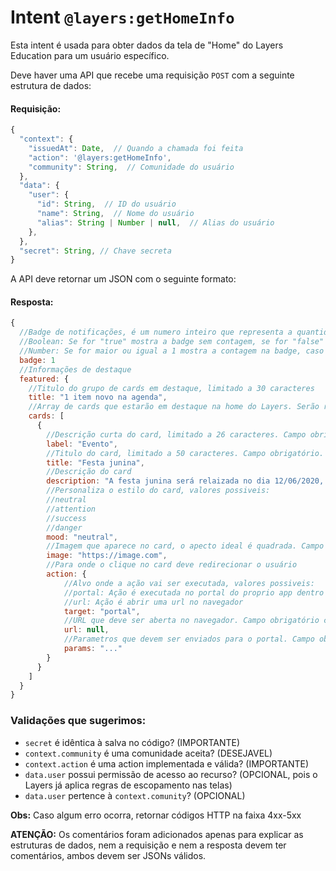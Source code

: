 # Intent `@layers:getHomeInfo`

Esta intent é usada para obter dados da tela de "Home" do Layers Education para um usuário específico.

Deve haver uma API que recebe uma requisição `POST` com a seguinte estrutura de dados:

#### Requisição:

```js
{
  "context": {
    "issuedAt": Date,  // Quando a chamada foi feita
    "action": '@layers:getHomeInfo',
    "community": String,  // Comunidade do usuário
  },
  "data": {
    "user": {
      "id": String,  // ID do usuário
      "name": String,  // Nome do usuário
      "alias": String | Number | null,  // Alias do usuário
    },
  },
  "secret": String, // Chave secreta
}
```

A API deve retornar um JSON com o seguinte formato:

#### Resposta:

```js
{
  //Badge de notificações, é um numero inteiro que representa a quantidade de notificações, valores possiveis:
  //Boolean: Se for "true" mostra a badge sem contagem, se for "false" não mostra a badge
  //Number: Se for maior ou igual a 1 mostra a contagem na badge, caso contrario não mostra a badge
  badge: 1
  //Informações de destaque
  featured: {
    //Titulo do grupo de cards em destaque, limitado a 30 caracteres
    title: "1 item novo na agenda",
    //Array de cards que estarão em destaque na home do Layers. Serão renderizados no máximo 4 cards, mesmo que mais sejam enviados
    cards: [
      {
        //Descrição curta do card, limitado a 26 caracteres. Campo obrigatório.
        label: "Evento",
        //Titulo do card, limitado a 50 caracteres. Campo obrigatório.
        title: "Festa junina",
        //Descrição do card
        description: "A festa junina será relaizada no dia 12/06/2020, todos estão convidados!",
        //Personaliza o estilo do card, valores possiveis:
        //neutral
        //attention
        //success
        //danger
        mood: "neutral",
        //Imagem que aparece no card, o apecto ideal é quadrada. Campo opcional
        image: "https://image.com",
        //Para onde o clique no card deve redirecionar o usuário
        action: {
            //Alvo onde a ação vai ser executada, valores possiveis:
            //portal: Ação é executada no portal do proprio app dentro do Layers
            //url: Ação é abrir uma url no navegador
            target: "portal",
            //URL que deve ser aberta no navegador. Campo obrigatório caso target seja url
            url: null,
            //Parametros que devem ser enviados para o portal. Campo obrigatório caso target seja portal
            params: "..."
        }
      }
    ]
  }
}
```

### Validações que sugerimos:
- `secret` é idêntica à salva no código? (IMPORTANTE)
- `context.community` é uma comunidade aceita? (DESEJAVEL)
- `context.action` é uma action implementada e válida? (IMPORTANTE)
- `data.user` possui permissão de acesso ao recurso? (OPCIONAL, pois o Layers já aplica regras de escopamento nas telas)
- `data.user` pertence à `context.comunity`? (OPCIONAL)

**Obs:** Caso algum erro ocorra, retornar códigos HTTP na faixa 4xx-5xx


**ATENÇÃO:** Os comentários foram adicionados apenas para explicar as estruturas de dados, nem a requisição e nem a resposta devem ter comentários, ambos devem ser JSONs válidos.
